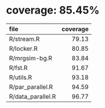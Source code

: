 # coverage: 85.45%

|file              | coverage|
|:-----------------|--------:|
|R/stream.R        |    79.13|
|R/locker.R        |    80.85|
|R/mrgsim-bg.R     |    83.84|
|R/fst.R           |    91.67|
|R/utils.R         |    93.18|
|R/par_parallel.R  |    94.59|
|R/data_parallel.R |    96.77|
